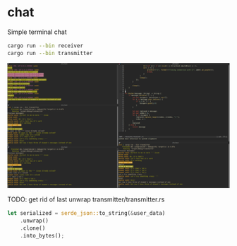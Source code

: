 # chat
Simple terminal chat

```bash
cargo run --bin receiver
cargo run --bin transmitter
```

![text chat](https://github.com/antonovmike/chat/blob/main/Screenshot.png)

TODO: get rid of last unwrap transmitter/transmitter.rs

```Rust
let serialized = serde_json::to_string(&user_data)
    .unwrap()
    .clone()
    .into_bytes();
```